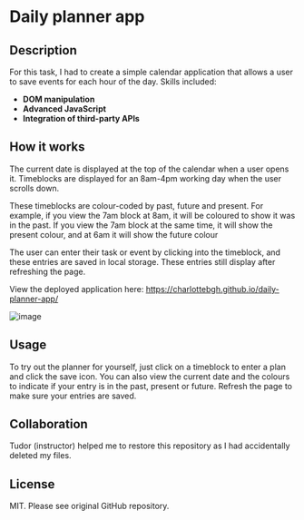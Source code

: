 # Daily planner app

## Description

For this task, I had to create a simple calendar application that allows a user to save events for each hour of the day. Skills included:

- **DOM manipulation**
- **Advanced JavaScript**
- **Integration of third-party APIs**

## How it works

The current date is displayed at the top of the calendar when a user opens it. Timeblocks are displayed for an 8am-4pm working day when the user scrolls down.

These timeblocks are colour-coded by past, future and present. For example, if you view the 7am block at 8am, it will be coloured to show it was in the past. If you view the 7am block at the same time, it will show the present colour, and at 6am it will show the future colour

The user can enter their task or event by clicking into the timeblock, and these entries are saved in local storage. These entries still display after refreshing the page.

View the deployed application here: https://charlottebgh.github.io/daily-planner-app/

![image](https://github.com/CharlotteBGH/daily-planner-app/assets/99615123/36f06f61-98fa-4ec2-b314-d5c32e9a5be1)

## Usage

To try out the planner for yourself, just click on a timeblock to enter a plan and click the save icon. You can also view the current date and the colours to indicate if your entry is in the past, present or future. Refresh the page to make sure your entries are saved.

## Collaboration 

Tudor (instructor) helped me to restore this repository as I had accidentally deleted my files. 

## License

MIT. Please see original GitHub repository.

